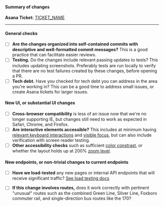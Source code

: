 <!-- 
  GitHub will automatically add a random non-busy member of the Dotcom team
  as a Required Reviewer when the PR is opened; feel free to also manually assign
  team members if a PR needs a very specific pair of eyes! -->

#### Summary of changes

<!-- Link to relevant Asana task; remove if not applicable -->
**Asana Ticket:** [TICKET_NAME](TICKET_LINK)

<!-- 
  Please include a brief description of what was changed. 
  For UI changes, screenshots are encouraged.
  - What does it accomplish/fix?
  - What thinking went into it?
  - What were the potential hurdles, and how were they overcome?
  - What remaining questions need to be answered, if any?
-->

---

#### General checks
* [ ] **Are the changes organized into self-contained commits with descriptive and well-formatted commit messages?** This is a good practice that can facilitate easier reviews.
* [ ] **Testing.** Do the changes include relevant passing updates to tests? This includes updating screenshots. Preferably tests are run locally to verify that there are no test failures created by these changes, before opening a PR.
* [ ] **Tech debt.** Have you checked for tech debt you can address in the area you're working in? This can be a good time to address small issues, or create Asana tickets for larger issues.

<!-- More specialized checks below, remove sections that are not applicable -->

#### New UI, or substantial UI changes
* [ ] **Cross-browser compatibility** is less of an issue now that we're no longer supporting IE, but changes still need to work as expected in Safari, Chrome, and Firefox.
* [ ] **Are interactive elements accessible?** This includes at minimum having [relevant keyboard interactions](https://thinkdobecreate.com/articles/4-required-tests-before-shipping-new-features/#keyboard-interaction) and [visible focus](https://thinkdobecreate.com/articles/4-required-tests-before-shipping-new-features/#visible-focus), but can also include verification with screen reader testing.
* [ ] **Other accessibility checks** such as sufficient [color constrast](https://thinkdobecreate.com/articles/4-required-tests-before-shipping-new-features/#color-contrast), or whether the layout holds up at 200% [zoom level](https://thinkdobecreate.com/articles/4-required-tests-before-shipping-new-features/#visible-focus).

#### New endpoints, or non-trivial changes to current endpoints
* [ ] **Have we load-tested** any new pages or internal API endpoints that will receive significant traffic? [See load testing docs](./../load_tests/README.md)
* [ ] **If this change involves routes,** does it work correctly with pertinent "unusual" routes such as the combined Green Line, Silver Line, Foxboro commuter rail, and single-direction bus routes like the 170?

